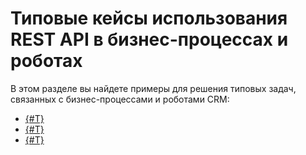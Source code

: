 # Типовые кейсы использования REST API в бизнес-процессах и роботах

В этом разделе вы найдете примеры для решения типовых задач, связанных с бизнес-процессами и роботами CRM:

- [{#T}](./activity.md)
- [{#T}](./robot.md)
- [{#T}](./setting-robot.md)